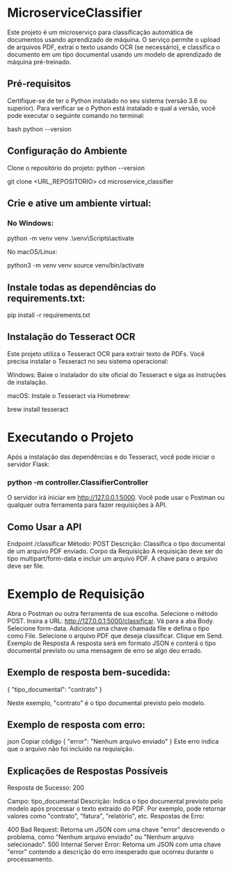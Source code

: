 # MicroserviceClassifier


Este projeto é um microserviço para classificação automática de documentos usando aprendizado de máquina. O serviço permite o upload de arquivos PDF, extrai o texto usando OCR (se necessário), e classifica o documento em um tipo documental usando um modelo de aprendizado de máquina pré-treinado.

## Pré-requisitos

Certifique-se de ter o Python instalado no seu sistema (versão 3.6 ou superior). Para verificar se o Python está instalado e qual a versão, você pode executar o seguinte comando no terminal:

bash
python --version

## Configuração do Ambiente
Clone o repositório do projeto:
python --version

git clone <URL_REPOSITORIO>
cd microservice_classifier

## Crie e ative um ambiente virtual:

### No Windows:

python -m venv venv
.\venv\Scripts\activate

No macOS/Linux:

python3 -m venv venv
source venv/bin/activate

## Instale todas as dependências do requirements.txt:

pip install -r requirements.txt

## Instalação do Tesseract OCR
Este projeto utiliza o Tesseract OCR para extrair texto de PDFs. Você precisa instalar o Tesseract no seu sistema operacional:

Windows: Baixe o instalador do site oficial do Tesseract e siga as instruções de instalação.

macOS: Instale o Tesseract via Homebrew:

brew install tesseract

# Executando o Projeto
Após a instalação das dependências e do Tesseract, você pode iniciar o servidor Flask:

### python -m controller.ClassifierController

O servidor irá iniciar em http://127.0.0.1:5000. Você pode usar o Postman ou qualquer outra ferramenta para fazer requisições à API.

## Como Usar a API

Endpoint /classificar
Método: POST
Descrição: Classifica o tipo documental de um arquivo PDF enviado.
Corpo da Requisição
A requisição deve ser do tipo multipart/form-data e incluir um arquivo PDF. A chave para o arquivo deve ser file.

# Exemplo de Requisição
Abra o Postman ou outra ferramenta de sua escolha.
Selecione o método POST.
Insira a URL: http://127.0.0.1:5000/classificar.
Vá para a aba Body.
Selecione form-data.
Adicione uma chave chamada file e defina o tipo como File.
Selecione o arquivo PDF que deseja classificar.
Clique em Send.
Exemplo de Resposta
A resposta será em formato JSON e conterá o tipo documental previsto ou uma mensagem de erro se algo deu errado.

## Exemplo de resposta bem-sucedida:

{
  "tipo_documental": "contrato"
}

Neste exemplo, "contrato" é o tipo documental previsto pelo modelo.

## Exemplo de resposta com erro:

json
Copiar código
{
  "error": "Nenhum arquivo enviado"
}
Este erro indica que o arquivo não foi incluído na requisição.

## Explicações de Respostas Possíveis
Resposta de Sucesso: 200

Campo: tipo_documental
Descrição: Indica o tipo documental previsto pelo modelo após processar o texto extraído do PDF. Por exemplo, pode retornar valores como "contrato", "fatura", "relatório", etc.
Respostas de Erro:

400 Bad Request: Retorna um JSON com uma chave "error" descrevendo o problema, como "Nenhum arquivo enviado" ou "Nenhum arquivo selecionado".
500 Internal Server Error: Retorna um JSON com uma chave "error" contendo a descrição do erro inesperado que ocorreu durante o processamento.

